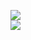 [![](https://img.shields.io/badge/Made%20With-Github%20Spray-lightgrey.svg?style=for-the-badge&logo=github)](https://github.com/Annihil/github-spray#1511)  
[![](https://i.imgur.com/2DrTn0Z.gif)](https://github.com/Annihil/github-spray)